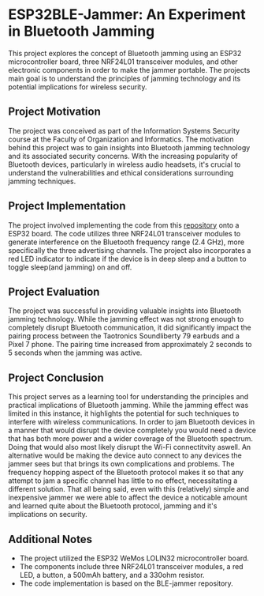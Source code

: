 # ESP32BLE-Jammer: An Experiment in Bluetooth Jamming

This project explores the concept of Bluetooth jamming using an ESP32 microcontroller board, three NRF24L01 transceiver modules, and other electronic components in order to make the jammer portable. The projects main goal is to understand the principles of jamming technology and its potential implications for wireless security.

## Project Motivation

The project was conceived as part of the Information Systems Security course at the Faculty of Organization and Informatics. The motivation behind this project was to gain insights into Bluetooth jamming technology and its associated security concerns. With the increasing popularity of Bluetooth devices, particularly in wireless audio headsets, it's crucial to understand the vulnerabilities and ethical considerations surrounding jamming techniques.

## Project Implementation

The project involved implementing the code from this [repository](https://github.com/lws803/BLE-jammer) onto a ESP32 board. The code utilizes three NRF24L01 transceiver modules to generate interference on the Bluetooth frequency range (2.4 GHz), more specifically the three advertising channels. The project also incorporates a red LED indicator to indicate if the device is in deep sleep and a button to toggle sleep(and jamming) on and off.

## Project Evaluation

The project was successful in providing valuable insights into Bluetooth jamming technology. While the jamming effect was not strong enough to completely disrupt Bluetooth communication, it did significantly impact the pairing process between the Taotronics Soundliberty 79 earbuds and a Pixel 7 phone. The pairing time increased from approximately 2 seconds to 5 seconds when the jamming was active.

## Project Conclusion

This project serves as a learning tool for understanding the principles and practical implications of Bluetooth jamming. While the jamming effect was limited in this instance, it highlights the potential for such techniques to interfere with wireless communications. In order to jam Bluetooth devices in a manner that would disrupt the device completely you would need a device that has both more power and a wider coverage of the Bluetooth spectrum. Doing that would also most likely disrupt the Wi-Fi connectitvity aswell. An alternative would be making the device auto connect to any devices the jammer sees but that brings its own complications and problems. The frequency hopping aspect of the Bluetooth protocol makes it so that any attempt to jam a specific channel has little to no effect, necessitating a different solution. That all being said, even with this (relatively) simple and inexpensive jammer we were able to affect the device a noticable amount and learned quite about the Bluetooth protocol, jamming and it's implications on security.

## Additional Notes

* The project utilized the ESP32 WeMos LOLIN32 microcontroller board.
* The components include three NRF24L01 transceiver modules, a red LED, a button, a 500mAh battery, and a 330ohm resistor.
* The code implementation is based on the BLE-jammer repository.
